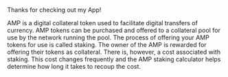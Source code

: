 Thanks for checking out my App!

AMP is a digital collateral token used to facilitate digital transfers of currency. AMP tokens can be purchased and offered to a collateral pool for use by the network running the pool. The process of offering your AMP tokens for use is called staking. The owner of the AMP is rewarded for offering their tokens as collateral. There is, however, a cost associated with staking. This cost changes frequently and the AMP staking calculator helps determine how long it takes to recoup the cost.